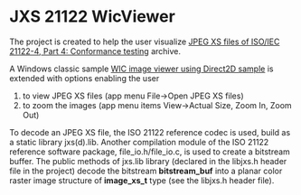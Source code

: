 # JXS 21122 WicViewer

The project is created to help the user visualize 
<a href="https://standards.iso.org/iso-iec/21122/-4/ed-3/en/part-4-refstreams.zip">JPEG XS files of ISO/IEC 21122-4, Part 4: Conformance testing</a> archive.

A Windows classic sample 
<a href="https://learn.microsoft.com/en-us/windows/win32/wic/-wic-sample-d2d-viewer">WIC image viewer using Direct2D sample</a> is extended with options enabling the user
1) to view JPEG XS files (app menu File->Open JPEG XS files)
2) to zoom the images (app menu items View->Actual Size, Zoom In, Zoom Out)

To decode an JPEG XS file, the ISO 21122 reference codec is used, 
build as a static library jxs(d).lib. Another compilation module of 
the ISO 21122 reference software package, file_io.h/file_io.c, is used 
to create a bitstream buffer. The public methods of jxs.lib library 
(declared in the libjxs.h header file in the project) decode the bitstream 
**bitstream\_buf** into a planar color raster image structure of **image\_xs\_t** type
(see the libjxs.h header file).
